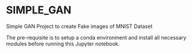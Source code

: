 # SIMPLE_GAN
Simple GAN Project to create Fake images of MNIST Dataset

The pre-requisite is to setup a conda environment and install all necessary modules before running this Jupyter notebook.

